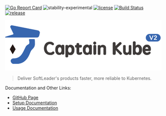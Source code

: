 [![Go Report Card](https://goreportcard.com/badge/github.com/softleader/captain-kube)](https://goreportcard.com/report/github.com/softleader/captain-kube)
![stability-experimental](https://img.shields.io/badge/stability-experimental-orange.svg)
[![license](https://img.shields.io/github/license/softleader/captain-kube.svg)](./LICENSE)
[![Build Status](https://img.shields.io/travis/com/softleader/captain-kube.svg)](https://travis-ci.com/softleader/captain-kube)
[![release](https://img.shields.io/github/release/softleader/captain-kube.svg)](https://github.com/softleader/captain-kube/releases)

[![](https://raw.githubusercontent.com/softleader/captain-kube/helm-chart/logo/banner.png)](https://softleader.github.io/captain-kube/)

> Deliver SoftLeader's products faster, more reliable to Kubernetes.

Documentation and Other Links:

- [GitHub Page](https://softleader.github.io/captain-kube/)
- [Setup Documentation](https://github.com/softleader/captain-kube/wiki/Installation)
- [Usage Documentation](https://github.com/softleader/captain-kube/wiki)
